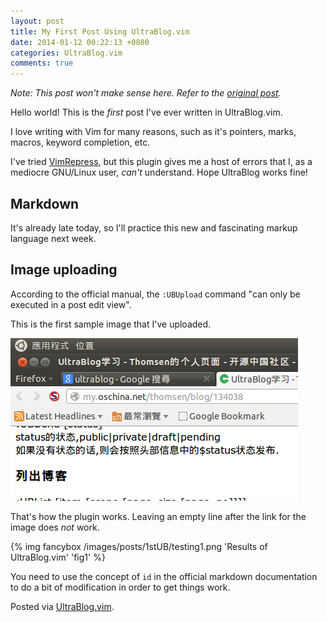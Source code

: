 ```yaml
---
layout: post
title: My First Post Using UltraBlog.vim
date: 2014-01-12 00:22:13 +0800
categories: UltraBlog.vim
comments: true
---
```


*Note: This post won't make sense here. Refer to the
[original post][op].*

<!-- more -->

Hello world! This is the *first* post I've ever written in
UltraBlog.vim.

I love writing with Vim for many reasons, such as it's pointers,
marks, macros, keyword completion, etc.

I've tried [VimRepress], but this plugin gives me a host of errors
that I, as a mediocre GNU/Linux user, *can't* understand. Hope
UltraBlog works fine!

Markdown
---

It's already late today, so I'll practice this new and fascinating
markup language next week.

Image uploading
---

According to the official manual, the `:UBUpload` command "can only be
executed in a post edit view".

This is the first sample image that I've uploaded.

![$(file)s](/images/posts/1stUB/sample.png)

That's how the plugin works. Leaving an empty line after the link for
the image does *not* work.

{% img fancybox /images/posts/1stUB/testing1.png 'Results of UltraBlog.vim' 'fig1' %}

You need to use the concept of `id` in the official markdown
documentation to do a bit of modification in order to get things work.

Posted via [UltraBlog.vim].

[op]: https://blogueun.wordpress.com/2014/01/12/my-first-post-using-ultrablog-vim/
[VimRepress]: http://www.vim.org/scripts/script.php?script_id=3510
[UltraBlog.vim]: http://0x3f.org/blog/ultrablog-as-an-ultimate-vim-blogging-plugin/
